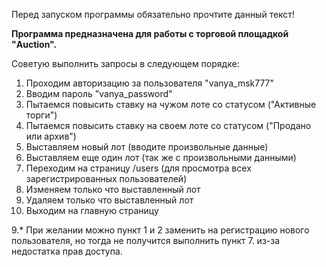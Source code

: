 Перед запуском программы обязательно прочтите данный текст!


**Программа предназначена для работы с торговой площадкой "Auction".**

Советую выполнить запросы в следующем порядке:

1. Проходим авторизацию за пользователя "vanya_msk777"
2. Вводим пароль "vanya_password"
3. Пытаемся повысить ставку на чужом лоте со статусом ("Активные торги")
4. Пытаемся повысить ставку на своем лоте со статусом ("Продано или архив")
5. Выставляем новый лот (вводите произвольные данные)
6. Выставляем еще один лот (так же с произвольными данными)
7. Переходим на страницу /users (для просмотра всех зарегистрированных пользователей)
6. Изменяем только что выставленный лот
7. Удаляем только что выставленный лот
8. Выходим на главную страницу

9.* При желании можно пункт 1 и 2 заменить на регистрацию нового пользователя,
но тогда не получится выполнить пункт 7. из-за недостатка прав доступа.
